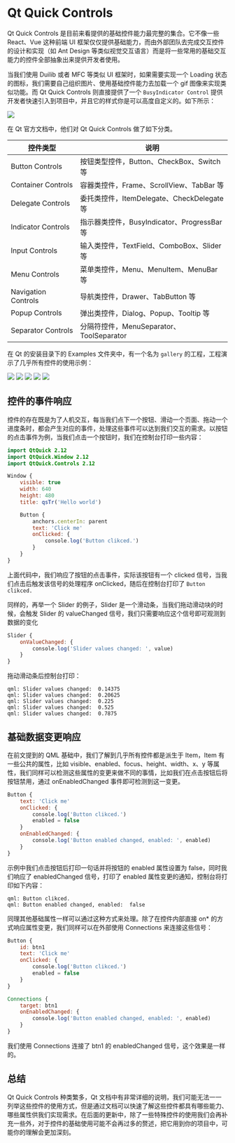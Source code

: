 # Qt Quick Controls

Qt Quick Controls 是目前来看提供的基础控件能力最完整的集合。它不像一些 React、Vue 这种前端 UI 框架仅仅提供基础能力，而由外部团队去完成交互控件的设计和实现（如 Ant Design 等类似视觉交互语言）而是将一些常用的基础交互能力的控件全部抽象出来提供开发者使用。

当我们使用 Duilib 或者 MFC 等类似 UI 框架时，如果需要实现一个 Loading 状态的图标，我们需要自己组织图片、使用基础控件能力去加载一个 gif 图像来实现类似功能。而 Qt Quick Controls 则直接提供了一个 `BusyIndicator Control` 提供开发者快速引入到项目中，并且它的样式你是可以高度自定义的。如下所示：

<img src="../images/Controls/qtquickcontrols2-busyindicator.png">

在 Qt 官方文档中，他们对 Qt Quick Controls 做了如下分类。

| 控件类型 | 说明 |
| -- |-- |
| Button Controls | 按钮类型控件，Button、CheckBox、Switch 等 |
| Container Controls | 容器类控件，Frame、ScrollView、TabBar 等 |
| Delegate Controls | 委托类控件，ItemDelegate、CheckDelegate 等 |
| Indicator Controls | 指示器类控件，BusyIndicator、ProgressBar 等 |
| Input Controls | 输入类控件，TextField、ComboBox、Slider 等 |
| Menu Controls | 菜单类控件，Menu、MenuItem、MenuBar 等 |
| Navigation Controls | 导航类控件，Drawer、TabButton 等 |
| Popup Controls | 弹出类控件，Dialog、Popup、Tooltip 等 |
| Separator Controls | 分隔符控件，MenuSeparator、ToolSeparator |

在 Qt 的安装目录下的 Examples 文件夹中，有一个名为 `gallery` 的工程，工程演示了几乎所有控件的使用示例：

<img src="../images/2020-10-05_14-34-07.png">

<img src="../images/2020-10-05_14-34-24.png">

<img src="../images/2020-10-05_14-34-38.png">

<img src="../images/2020-10-05_14-34-56.png">

<img src="../images/2020-10-05_14-36-27.png">

## 控件的事件响应

控件的存在既是为了人机交互，每当我们点下一个按钮、滑动一个页面、拖动一个进度条时，都会产生对应的事件，处理这些事件可以达到我们交互的需求。以按钮的点击事件为例，当我们点击一个按钮时，我们在控制台打印一些内容：

```QML
import QtQuick 2.12
import QtQuick.Window 2.12
import QtQuick.Controls 2.12

Window {
    visible: true
    width: 640
    height: 480
    title: qsTr('Hello world')

    Button {
        anchors.centerIn: parent
        text: 'Click me'
        onClicked: {
            console.log('Button clikced.')
        }
    }
}
```

上面代码中，我们响应了按钮的点击事件，实际该按钮有一个 clicked 信号，当我们点击后触发该信号的处理程序 onClicked，随后在控制台打印了 `Button clikced.`

同样的，再举一个 Slider 的例子，Slider 是一个滑动条，当我们拖动滑动块的时候，会触发 Slider 的 valueChanged 信号，我们只需要响应这个信号即可观测到数据的变化

```QML
Slider {
    onValueChanged: {
        console.log('Slider values changed: ', value)
    }
}
```

拖动滑动条后控制台打印：

```
qml: Slider values changed:  0.14375
qml: Slider values changed:  0.20625
qml: Slider values changed:  0.225
qml: Slider values changed:  0.525
qml: Slider values changed:  0.7875
```

## 基础数据变更响应

在前文提到的 QML 基础中，我们了解到几乎所有控件都是派生于 Item，Item 有一些公共的属性，比如 visible、enabled、focus、height、width、x、y 等属性，我们同样可以检测这些属性的变更来做不同的事情，比如我们在点击按钮后将按钮禁用，通过 onEnabledChanged 事件即可检测到这一变更。

```QML
Button {
    text: 'Click me'
    onClicked: {
        console.log('Button clikced.')
        enabled = false
    }
    onEnabledChanged: {
        console.log('Button enabled changed, enabled: ', enabled)
    }
}
```

示例中我们点击按钮后打印一句话并将按钮的 enabled 属性设置为 false，同时我们响应了 enabledChanged 信号，打印了 enabled 属性变更的通知，控制台将打印如下内容：

```
qml: Button clikced.
qml: Button enabled changed, enabled:  false
```

同理其他基础属性一样可以通过这种方式来处理。除了在控件内部直接 on* 的方式响应属性变更，我们同样可以在外部使用 Connections 来连接这些信号：

```QML
Button {
    id: btn1
    text: 'Click me'
    onClicked: {
        console.log('Button clikced.')
        enabled = false
    }
}

Connections {
    target: btn1
    onEnabledChanged: {
        console.log('Button enabled changed, enabled: ', enabled)
    }
}
```

我们使用 Connections 连接了 btn1 的 enabledChanged 信号，这个效果是一样的。

## 总结

Qt Quick Controls 种类繁多，Qt 文档中有非常详细的说明，我们可能无法一一列举这些控件的使用方式，但是通过文档可以快速了解这些控件都具有哪些能力、哪些属性供我们实现需求。在后面的更新中，除了一些特殊控件的使用我们会再补充一些外，对于控件的基础使用可能不会再过多的赘述，把它用到你的项目中，可能你的理解会更加深刻。
